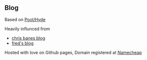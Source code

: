 ## Blog

Based on [Pool/Hyde](https://github.com/poole/hyde)

Heavily influnced from 

- [chris banes blog](https://github.com/chrisbanes/chrisbanes.github.io)
- [fred's blog](fredrikaverpil.github.io)

Hosted with love on Github pages, Domain registered at [Namecheap](https://namecheap.com)

